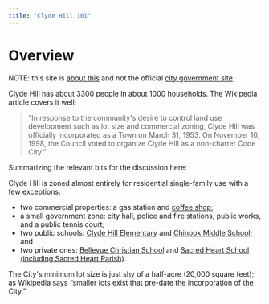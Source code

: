 ```yaml
---
title: "Clyde Hill 101"
---
```


# Overview
NOTE: this site is [about this](about.html) and not the official [city government site](https://clydehill.org).

Clyde Hill has about 3300 people in about 1000 households. The Wikipedia article covers it well:

>“In response to the community's desire to control land use development such as lot size and commercial zoning, Clyde Hill was officially incorporated as a Town on March 31, 1953. On November 10, 1998, the Council voted to organize Clyde Hill as a non-charter Code City.”

Summarizing the relevant bits for the discussion here: 

Clyde Hill is zoned almost entirely for residential single-family use with a few exceptions: 
- two commercial properties: a gas station and [coffee shop](https://www.queenbeecafe.com);
- a small government zone: city hall, police and fire stations, public works, and a public tennis court;
- two public schools: [Clyde Hill Elementary](https://bsd405.org/clydehill/) and [Chinook Middle School](https://bsd405.org/chinook/); and 
- two private ones: [Bellevue Christian School](https://www.bellevuechristian.org) and [Sacred Heart School (including Sacred Heart Parish)](https://www.sacredheart.org). 

The City's minimum lot size is just shy of a half-acre (20,000 square feet); as Wikipedia says “smaller lots exist that pre-date the incorporation of the City.”

